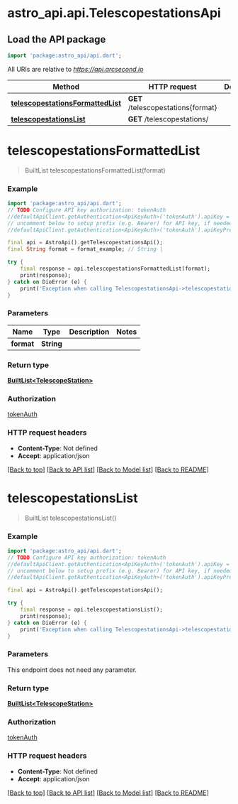 # astro_api.api.TelescopestationsApi

## Load the API package
```dart
import 'package:astro_api/api.dart';
```

All URIs are relative to *https://api.arcsecond.io*

Method | HTTP request | Description
------------- | ------------- | -------------
[**telescopestationsFormattedList**](TelescopestationsApi.md#telescopestationsformattedlist) | **GET** /telescopestations{format} | 
[**telescopestationsList**](TelescopestationsApi.md#telescopestationslist) | **GET** /telescopestations/ | 


# **telescopestationsFormattedList**
> BuiltList<TelescopeStation> telescopestationsFormattedList(format)



### Example
```dart
import 'package:astro_api/api.dart';
// TODO Configure API key authorization: tokenAuth
//defaultApiClient.getAuthentication<ApiKeyAuth>('tokenAuth').apiKey = 'YOUR_API_KEY';
// uncomment below to setup prefix (e.g. Bearer) for API key, if needed
//defaultApiClient.getAuthentication<ApiKeyAuth>('tokenAuth').apiKeyPrefix = 'Bearer';

final api = AstroApi().getTelescopestationsApi();
final String format = format_example; // String | 

try {
    final response = api.telescopestationsFormattedList(format);
    print(response);
} catch on DioError (e) {
    print('Exception when calling TelescopestationsApi->telescopestationsFormattedList: $e\n');
}
```

### Parameters

Name | Type | Description  | Notes
------------- | ------------- | ------------- | -------------
 **format** | **String**|  | 

### Return type

[**BuiltList&lt;TelescopeStation&gt;**](TelescopeStation.md)

### Authorization

[tokenAuth](../README.md#tokenAuth)

### HTTP request headers

 - **Content-Type**: Not defined
 - **Accept**: application/json

[[Back to top]](#) [[Back to API list]](../README.md#documentation-for-api-endpoints) [[Back to Model list]](../README.md#documentation-for-models) [[Back to README]](../README.md)

# **telescopestationsList**
> BuiltList<TelescopeStation> telescopestationsList()



### Example
```dart
import 'package:astro_api/api.dart';
// TODO Configure API key authorization: tokenAuth
//defaultApiClient.getAuthentication<ApiKeyAuth>('tokenAuth').apiKey = 'YOUR_API_KEY';
// uncomment below to setup prefix (e.g. Bearer) for API key, if needed
//defaultApiClient.getAuthentication<ApiKeyAuth>('tokenAuth').apiKeyPrefix = 'Bearer';

final api = AstroApi().getTelescopestationsApi();

try {
    final response = api.telescopestationsList();
    print(response);
} catch on DioError (e) {
    print('Exception when calling TelescopestationsApi->telescopestationsList: $e\n');
}
```

### Parameters
This endpoint does not need any parameter.

### Return type

[**BuiltList&lt;TelescopeStation&gt;**](TelescopeStation.md)

### Authorization

[tokenAuth](../README.md#tokenAuth)

### HTTP request headers

 - **Content-Type**: Not defined
 - **Accept**: application/json

[[Back to top]](#) [[Back to API list]](../README.md#documentation-for-api-endpoints) [[Back to Model list]](../README.md#documentation-for-models) [[Back to README]](../README.md)


